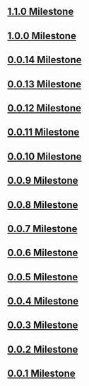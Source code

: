 [//]: # (This file was generated from: doc/template/CHANGELOG.md.template using the documentation_builder package)
## [1.1.0 Milestone](https://github.com/domain-centric/documentation_builder/milestone/16?closed=1)

## [1.0.0 Milestone](https://github.com/domain-centric/documentation_builder/milestone/15?closed=1)

## [0.0.14 Milestone](https://github.com/domain-centric/documentation_builder/milestone/14?closed=1)

## [0.0.13 Milestone](https://github.com/domain-centric/documentation_builder/milestone/13?closed=1)

## [0.0.12 Milestone](https://github.com/domain-centric/documentation_builder/milestone/12?closed=1)

## [0.0.11 Milestone](https://github.com/domain-centric/documentation_builder/milestone/11?closed=1)

## [0.0.10 Milestone](https://github.com/domain-centric/documentation_builder/milestone/10?closed=1)

## [0.0.9 Milestone](https://github.com/domain-centric/documentation_builder/milestone/9?closed=1)

## [0.0.8 Milestone](https://github.com/domain-centric/documentation_builder/milestone/8?closed=1)

## [0.0.7 Milestone](https://github.com/domain-centric/documentation_builder/milestone/7?closed=1)

## [0.0.6 Milestone](https://github.com/domain-centric/documentation_builder/milestone/6?closed=1)

## [0.0.5 Milestone](https://github.com/domain-centric/documentation_builder/milestone/5?closed=1)

## [0.0.4 Milestone](https://github.com/domain-centric/documentation_builder/milestone/4?closed=1)

## [0.0.3 Milestone](https://github.com/domain-centric/documentation_builder/milestone/3?closed=1)

## [0.0.2 Milestone](https://github.com/domain-centric/documentation_builder/milestone/2?closed=1)

## [0.0.1 Milestone](https://github.com/domain-centric/documentation_builder/milestone/1?closed=1)